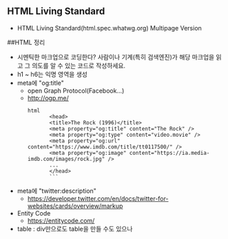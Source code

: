 ##  HTML Living Standard
* HTML Living Standard(html.spec.whatwg.org) Multipage Version

##HTML 정리
* 시멘틱한 마크업으로 코딩한다? 사람이나 기계(특히 검색엔진)가 해당 마크업을 읽고 그 의도를 알 수 있는 코드로 작성하세요.
* h1 ~ h6는 익명 영역을 생성
* meta에 "og:title"
    * open Graph Protocol(Facebook...)
    * http://ogp.me/
         ```
        html
                <head>
                <title>The Rock (1996)</title>
                <meta property="og:title" content="The Rock" />
                <meta property="og:type" content="video.movie" />
                <meta property="og:url" content="https://www.imdb.com/title/tt0117500/" />
                <meta property="og:image" content="https://ia.media-imdb.com/images/rock.jpg" />
                ...
                </head>
                ```
* meta에 "twitter:description"
    * https://developer.twitter.com/en/docs/twitter-for-websites/cards/overview/markup
* Entity Code
  * https://entitycode.com/
* table : div만으로도 table을 만들 수도 있으나 